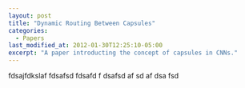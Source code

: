```yaml
---
layout: post
title: "Dynamic Routing Between Capsules"
categories:
  - Papers
last_modified_at: 2012-01-30T12:25:10-05:00
excerpt: "A paper introducting the concept of capsules in CNNs."
---
```


fdsajfdkslaf
fdsafsd
fdsafd
f
dsafsd
af
sd
af
dsa
fsd